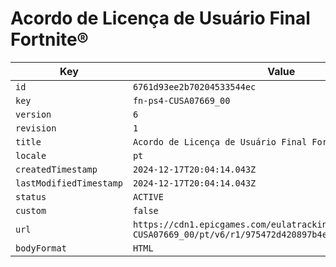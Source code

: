 # Acordo de Licença de Usuário Final Fortnite®

| Key | Value |
| --- | ----- |
| `id` | `6761d93ee2b70204533544ec` |
| `key` | `fn-ps4-CUSA07669_00` |
| `version` | `6` |
| `revision` | `1` |
| `title` | `Acordo de Licença de Usuário Final Fortnite®` |
| `locale` | `pt` |
| `createdTimestamp` | `2024-12-17T20:04:14.043Z` |
| `lastModifiedTimestamp` | `2024-12-17T20:04:14.043Z` |
| `status` | `ACTIVE` |
| `custom` | `false` |
| `url` | `https://cdn1.epicgames.com/eulatracking-download/fn-ps4-CUSA07669_00/pt/v6/r1/975472d420897b4e9961685cc3828be9.pdf` |
| `bodyFormat` | `HTML` |
